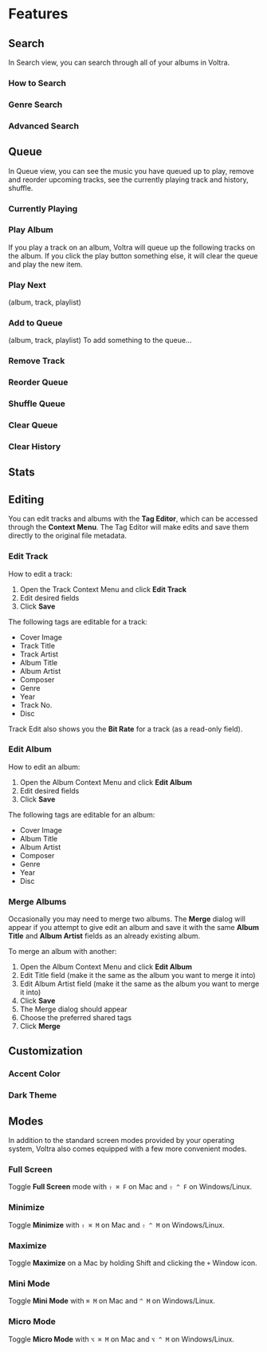 # Features

## Search
In Search view, you can search through all of your albums in Voltra.

### How to Search
### Genre Search
### Advanced Search

## Queue
In Queue view, you can see the music you have queued up to play, remove and reorder upcoming tracks, see the currently playing track and history, shuffle.

### Currently Playing

### Play Album
If you play a track on an album, Voltra will queue up the following tracks on the album.
If you click the play button something else, it will clear the queue and play the new item.

### Play Next
(album, track, playlist)

### Add to Queue
(album, track, playlist)
To add something to the queue…

### Remove Track

### Reorder Queue

### Shuffle Queue

### Clear Queue

### Clear History


## Stats

## Editing
You can edit tracks and albums with the **Tag Editor**, which can be accessed through the **Context Menu**. The Tag Editor will make edits and save them directly to the original file metadata.

### Edit Track
How to edit a track:
1.  Open the Track Context Menu and click **Edit Track**
2.  Edit desired fields
3.  Click **Save**

The following tags are editable for a track:
-   Cover Image
-   Track Title
-   Track Artist
-   Album Title
-   Album Artist
-   Composer
-   Genre
-   Year
-   Track No.
-   Disc

Track Edit also shows you the **Bit Rate** for a track (as a read-only field).

### Edit Album
How to edit an album:
1.  Open the Album Context Menu and click **Edit Album**
2.  Edit desired fields
3.  Click **Save**

The following tags are editable for an album:
-   Cover Image
-   Album Title
-   Album Artist
-   Composer
-   Genre
-   Year
-   Disc

### Merge Albums
Occasionally you may need to merge two albums. The **Merge** dialog will appear if you attempt to give edit an album and save it with the same **Album Title** and **Album Artist** fields as an already existing album.

To merge an album with another:
1.  Open the Album Context Menu and click **Edit Album**
2.  Edit Title field (make it the same as the album you want to merge it into)
3.  Edit Album Artist field (make it the same as the album you want to merge it into)
4.  Click **Save**
5. The Merge dialog should appear
6. Choose the preferred shared tags
7. Click **Merge**

## Customization

### Accent Color

### Dark Theme

## Modes
In addition to the standard screen modes provided by your operating system, Voltra also comes equipped with a few more convenient modes.

### Full Screen

Toggle **Full Screen** mode with `⇧ ⌘ F` on Mac and `⇧ ^ F` on Windows/Linux.

### Minimize

Toggle **Minimize** with `⇧ ⌘ M` on Mac and `⇧ ^ M` on Windows/Linux.

### Maximize

Toggle **Maximize** on a Mac by holding Shift and clicking the `+` Window icon.

### Mini Mode
Toggle **Mini Mode** with `⌘ M` on Mac and `^ M` on Windows/Linux.

### Micro Mode
Toggle **Micro Mode** with `⌥ ⌘ M` on Mac and `⌥ ^ M` on Windows/Linux.
